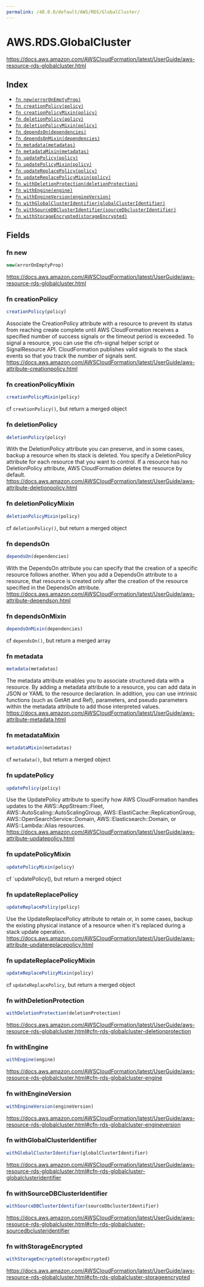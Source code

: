 ```yaml
---
permalink: /48.0.0/default/AWS/RDS/GlobalCluster/
---
```


# AWS.RDS.GlobalCluster

https://docs.aws.amazon.com/AWSCloudFormation/latest/UserGuide/aws-resource-rds-globalcluster.html

## Index

* [`fn new(errorOnEmptyProp)`](#fn-new)
* [`fn creationPolicy(policy)`](#fn-creationpolicy)
* [`fn creationPolicyMixin(policy)`](#fn-creationpolicymixin)
* [`fn deletionPolicy(policy)`](#fn-deletionpolicy)
* [`fn deletionPolicyMixin(policy)`](#fn-deletionpolicymixin)
* [`fn dependsOn(dependencies)`](#fn-dependson)
* [`fn dependsOnMixin(dependencies)`](#fn-dependsonmixin)
* [`fn metadata(metadatas)`](#fn-metadata)
* [`fn metadataMixin(metadatas)`](#fn-metadatamixin)
* [`fn updatePolicy(policy)`](#fn-updatepolicy)
* [`fn updatePolicyMixin(policy)`](#fn-updatepolicymixin)
* [`fn updateReplacePolicy(policy)`](#fn-updatereplacepolicy)
* [`fn updateReplacePolicyMixin(policy)`](#fn-updatereplacepolicymixin)
* [`fn withDeletionProtection(deletionProtection)`](#fn-withdeletionprotection)
* [`fn withEngine(engine)`](#fn-withengine)
* [`fn withEngineVersion(engineVersion)`](#fn-withengineversion)
* [`fn withGlobalClusterIdentifier(globalClusterIdentifier)`](#fn-withglobalclusteridentifier)
* [`fn withSourceDBClusterIdentifier(sourceDbclusterIdentifier)`](#fn-withsourcedbclusteridentifier)
* [`fn withStorageEncrypted(storageEncrypted)`](#fn-withstorageencrypted)

## Fields

### fn new

```ts
new(errorOnEmptyProp)
```

https://docs.aws.amazon.com/AWSCloudFormation/latest/UserGuide/aws-resource-rds-globalcluster.html

### fn creationPolicy

```ts
creationPolicy(policy)
```

Associate the CreationPolicy attribute with a resource to prevent its status from reaching create complete until AWS CloudFormation receives a specified number of success signals or the timeout period is exceeded. To signal a resource, you can use the cfn-signal helper script or SignalResource API. CloudFormation publishes valid signals to the stack events so that you track the number of signals sent. 
https://docs.aws.amazon.com/AWSCloudFormation/latest/UserGuide/aws-attribute-creationpolicy.html

### fn creationPolicyMixin

```ts
creationPolicyMixin(policy)
```

cf `creationPolicy()`, but return a merged object

### fn deletionPolicy

```ts
deletionPolicy(policy)
```

With the DeletionPolicy attribute you can preserve, and in some cases, backup a resource when its stack is deleted. You specify a DeletionPolicy attribute for each resource that you want to control. If a resource has no DeletionPolicy attribute, AWS CloudFormation deletes the resource by default. 
https://docs.aws.amazon.com/AWSCloudFormation/latest/UserGuide/aws-attribute-deletionpolicy.html

### fn deletionPolicyMixin

```ts
deletionPolicyMixin(policy)
```

cf `deletionPolicy()`, but return a merged object

### fn dependsOn

```ts
dependsOn(dependencies)
```

With the DependsOn attribute you can specify that the creation of a specific resource follows another. When you add a DependsOn attribute to a resource, that resource is created only after the creation of the resource specified in the DependsOn attribute. 
https://docs.aws.amazon.com/AWSCloudFormation/latest/UserGuide/aws-attribute-dependson.html

### fn dependsOnMixin

```ts
dependsOnMixin(dependencies)
```

cf `dependsOn()`, but return a merged array

### fn metadata

```ts
metadata(metadatas)
```

The metadata attribute enables you to associate structured data with a resource. By adding a metadata attribute to a resource, you can add data in JSON or YAML to the resource declaration. In addition, you can use intrinsic functions (such as GetAtt and Ref), parameters, and pseudo parameters within the metadata attribute to add those interpreted values. 
https://docs.aws.amazon.com/AWSCloudFormation/latest/UserGuide/aws-attribute-metadata.html

### fn metadataMixin

```ts
metadataMixin(metadatas)
```

cf `metadata()`, but return a merged object

### fn updatePolicy

```ts
updatePolicy(policy)
```

Use the UpdatePolicy attribute to specify how AWS CloudFormation handles updates to the AWS::AppStream::Fleet, AWS::AutoScaling::AutoScalingGroup, AWS::ElastiCache::ReplicationGroup, AWS::OpenSearchService::Domain, AWS::Elasticsearch::Domain, or AWS::Lambda::Alias resources. 
https://docs.aws.amazon.com/AWSCloudFormation/latest/UserGuide/aws-attribute-updatepolicy.html

### fn updatePolicyMixin

```ts
updatePolicyMixin(policy)
```

cf `updatePolicy(), but return a merged object

### fn updateReplacePolicy

```ts
updateReplacePolicy(policy)
```

Use the UpdateReplacePolicy attribute to retain or, in some cases, backup the existing physical instance of a resource when it's replaced during a stack update operation. 
https://docs.aws.amazon.com/AWSCloudFormation/latest/UserGuide/aws-attribute-updatereplacepolicy.html

### fn updateReplacePolicyMixin

```ts
updateReplacePolicyMixin(policy)
```

cf `updateReplacePolicy`, but return a merged object

### fn withDeletionProtection

```ts
withDeletionProtection(deletionProtection)
```

https://docs.aws.amazon.com/AWSCloudFormation/latest/UserGuide/aws-resource-rds-globalcluster.html#cfn-rds-globalcluster-deletionprotection

### fn withEngine

```ts
withEngine(engine)
```

https://docs.aws.amazon.com/AWSCloudFormation/latest/UserGuide/aws-resource-rds-globalcluster.html#cfn-rds-globalcluster-engine

### fn withEngineVersion

```ts
withEngineVersion(engineVersion)
```

https://docs.aws.amazon.com/AWSCloudFormation/latest/UserGuide/aws-resource-rds-globalcluster.html#cfn-rds-globalcluster-engineversion

### fn withGlobalClusterIdentifier

```ts
withGlobalClusterIdentifier(globalClusterIdentifier)
```

https://docs.aws.amazon.com/AWSCloudFormation/latest/UserGuide/aws-resource-rds-globalcluster.html#cfn-rds-globalcluster-globalclusteridentifier

### fn withSourceDBClusterIdentifier

```ts
withSourceDBClusterIdentifier(sourceDbclusterIdentifier)
```

https://docs.aws.amazon.com/AWSCloudFormation/latest/UserGuide/aws-resource-rds-globalcluster.html#cfn-rds-globalcluster-sourcedbclusteridentifier

### fn withStorageEncrypted

```ts
withStorageEncrypted(storageEncrypted)
```

https://docs.aws.amazon.com/AWSCloudFormation/latest/UserGuide/aws-resource-rds-globalcluster.html#cfn-rds-globalcluster-storageencrypted